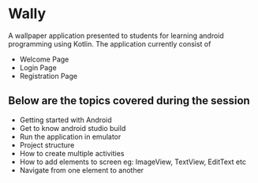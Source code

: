 # Wally 

A wallpaper application presented to students for learning android programming using Kotlin. 
The application currently consist of 
- Welcome Page
- Login Page 
- Registration Page

## Below are the topics covered during the session 
- Getting started with Android
- Get to know android studio build
- Run the application in emulator
- Project structure
- How to create multiple activities
- How to add elements to screen eg: ImageView, TextView, EditText etc
- Navigate from one element to another
